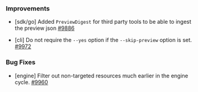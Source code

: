 ### Improvements

- [sdk/go] Added `PreviewDigest` for third party tools to be able to ingest the preview json
  [#9886](https://github.com/pulumi/pulumi/pull/9886)

- [cli] Do not require the `--yes` option if the `--skip-preview` option is set.
  [#9972](https://github.com/pulumi/pulumi/pull/9972)

### Bug Fixes

- [engine] Filter out non-targeted resources much earlier in the engine cycle.
  [#9960](https://github.com/pulumi/pulumi/pull/9960)
